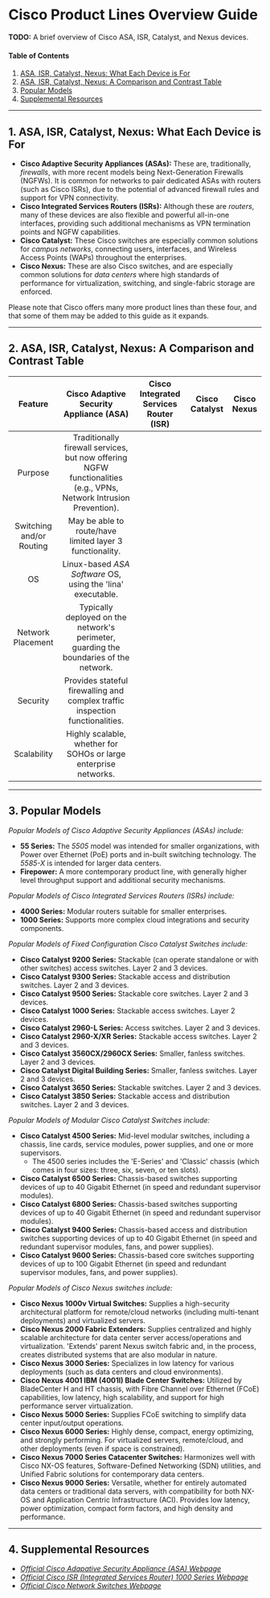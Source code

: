# Cisco Product Lines Overview Guide

**TODO:** A brief overview of Cisco ASA, ISR, Catalyst, and Nexus devices.

#### Table of Contents

1. [ASA, ISR, Catalyst, Nexus: What Each Device is For](#uses)
2. [ASA, ISR, Catalyst, Nexus: A Comparison and Contrast Table](#table)
3. [Popular Models](#models)
4. [Supplemental Resources](#supplemental)

<hr />

## 1. <a name="uses">ASA, ISR, Catalyst, Nexus: What Each Device is For</a>

* **Cisco Adaptive Security Appliances (ASAs):** These are, traditionally, *firewalls*, with more recent models being Next-Generation Firewalls (NGFWs). It is common for networks to pair dedicated ASAs with routers (such as Cisco ISRs), due to the potential of advanced firewall rules and support for VPN connectivity.
* **Cisco Integrated Services Routers (ISRs):** Although these are *routers*, many of these devices are also flexible and powerful all-in-one interfaces, providing such additional mechanisms as VPN termination points and NGFW capabilities.
* **Cisco Catalyst:** These Cisco switches are especially common solutions for *campus networks*, connecting users, interfaces, and Wireless Access Points (WAPs) throughout the enterprises.
* **Cisco Nexus:** These are also Cisco switches, and are especially common solutions for *data centers* where high standards of performance for virtualization, switching, and single-fabric storage are enforced.

Please note that Cisco offers many more product lines than these four, and that some of them may be added to this guide as it expands.
  
<hr />

## 2. <a name="table">ASA, ISR, Catalyst, Nexus: A Comparison and Contrast Table</a>

| Feature | Cisco Adaptive Security Appliance (ASA) | Cisco Integrated Services Router (ISR) | Cisco Catalyst | Cisco Nexus |
| :-----: | :-----: | :-----: | :-----: | :-----: |
| Purpose | Traditionally firewall services, but now offering NGFW functionalities (e.g., VPNs, Network Intrusion Prevention). | | |
| Switching and/or Routing | May be able to route/have limited layer 3 functionality. | | |
| OS | Linux-based *ASA Software* OS, using the 'lina' executable. | | |
| Network Placement | Typically deployed on the network's perimeter, guarding the boundaries of the network. | | |
| Security | Provides stateful firewalling and complex traffic inspection functionalities. | | |
| Scalability | Highly scalable, whether for SOHOs or large enterprise networks. | | |

<hr />

## 3. <a name="models">Popular Models</a>

*Popular Models of Cisco Adaptive Security Appliances (ASAs) include:*

* **55 Series:** The *5505* model was intended for smaller organizations, with Power over Ethernet (PoE) ports and in-built switching technology. The *5585-X* is intended for larger data centers.
* **Firepower:** A more contemporary product line, with generally higher level throughput support and additional security mechanisms.

*Popular Models of Cisco Integrated Services Routers (ISRs) include:*

* **4000 Series:** Modular routers suitable for smaller enterprises.
* **1000 Series:** Supports more complex cloud integrations and security components.

*Popular Models of Fixed Configuration Cisco Catalyst Switches include:*

* **Cisco Catalyst 9200 Series:** Stackable (can operate standalone or with other switches) access switches. Layer 2 and 3 devices.
* **Cisco Catalyst 9300 Series:** Stackable access and distribution switches. Layer 2 and 3 devices.
* **Cisco Catalyst 9500 Series:** Stackable core switches. Layer 2 and 3 devices.
* **Cisco Catalyst 1000 Series:** Stackable access switches. Layer 2 devices.
* **Cisco Catalyst 2960-L Series:** Access switches. Layer 2 and 3 devices.
* **Cisco Catalyst 2960-X/XR Series:** Stackable access switches. Layer 2 and 3 devices.
* **Cisco Catalyst 3560CX/2960CX Series:** Smaller, fanless switches. Layer 2 and 3 devices.
* **Cisco Catalyst Digital Building Series:** Smaller, fanless switches. Layer 2 and 3 devices.
* **Cisco Catalyst 3650 Series:** Stackable switches. Layer 2 and 3 devices.
* **Cisco Catalyst 3850 Series:** Stackable access and distribution switches. Layer 2 and 3 devices.

*Popular Models of Modular Cisco Catalyst Switches include:*

* **Cisco Catalyst 4500 Series:** Mid-level modular switches, including a chassis, line cards, service modules, power supplies, and one or more supervisors.
  + The 4500 series includes the 'E-Series' and 'Classic' chassis (which comes in four sizes: three, six, seven, or ten slots).
* **Cisco Catalyst 6500 Series:** Chassis-based switches supporting devices of up to 40 Gigabit Ethernet (in speed and redundant supervisor modules).
* **Cisco Catalyst 6800 Series:** Chassis-based switches supporting devices of up to 40 Gigabit Ethernet (in speed and redundant supervisor modules).
* **Cisco Catalyst 9400 Series:** Chassis-based access and distribution switches supporting devices of up to 40 Gigabit Ethernet (in speed and redundant supervisor modules, fans, and power supplies).
* **Cisco Catalyst 9600 Series:** Chassis-based core switches supporting devices of up to 100 Gigabit Ethernet (in speed and redundant supervisor modules, fans, and power supplies).

*Popular Models of Cisco Nexus switches include:*

* **Cisco Nexus 1000v Virtual Switches:** Supplies a high-security architectural platform for remote/cloud networks (including multi-tenant deployments) and virtualized servers.
* **Cisco Nexus 2000 Fabric Extenders:** Supplies centralized and highly scalable architecture for data center server access/operations and virtualization. 'Extends' parent Nexus switch fabric and, in the process, creates distributed systems that are also modular in nature.
* **Cisco Nexus 3000 Series:** Specializes in low latency for various deployments (such as data centers and cloud environments).
* **Cisco Nexus 4001 IBM (4001I) Blade Center Switches:** Utilized by BladeCenter H and HT chassis, with Fibre Channel over Ethernet (FCoE) capabilities, low latency, high scalability, and support for high performance server virtualization.
* **Cisco Nexus 5000 Series:** Supplies FCoE switching to simplify data center input/output operations.
* **Cisco Nexus 6000 Series:** Highly dense, compact, energy optimizing, and strongly performing. For virtualized servers, remote/cloud, and other deployments (even if space is constrained).
* **Cisco Nexus 7000 Series Catacenter Switches:** Harmonizes well with Cisco NX-OS features, Software-Defined Networking (SDN) utilities, and Unified Fabric solutions for contemporary data centers.
* **Cisco Nexus 9000 Series:** Versatile, whether for entirely automated data centers or traditional data servers, with compatibility for both NX-OS and Application Centric Infrastructure (ACI). Provides low latency, power optimization, compact form factors, and high density and performance.
  
<hr />

## 4. <a name="supplemental">Supplemental Resources</a>

* *[Official Cisco Adapative Security Appliance (ASA) Webpage](https://www.cisco.com/site/us/en/products/security/firewalls/adaptive-security-appliance-asa-software/index.html)*
* *[Official Cisco ISR (Integrated Services Router) 1000 Series Webpage](https://www.cisco.com/site/us/en/products/networking/sdwan-routers/1000-series-integrated-services-routers-isr/index.html)*
* *[Official Cisco Network Switches Webpage](https://www.cisco.com/site/us/en/products/networking/switches/index.html)*
